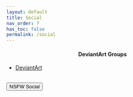 ```yaml
---
layout: default
title: Social
nav_order: 7
has_toc: false
permalink: /social
---
```


<!-- 
{: .note }
> {: .opaque }
> 
>
> 
-->

<div class="card">
<div class="responsive">
<h4 style="text-align:center">DeviantArt Groups</h4>
<ul>
    <li><a href="https://www.deviantart.com/the-back-room" target="_blank">DeviantArt</a></li>
</ul>
</div>
</div>
<!-- ////////////////////////////////////////////////////////////////////////////////////////////////////////////////////// -->
<br />
<a href="/social/nsfw">
<button type="button" name="button" class="btn">NSFW Social</button></a> 
<br />
<!-- ////////////////////////////////////////////////////////////////////////////////////////////////////////////////////// -->